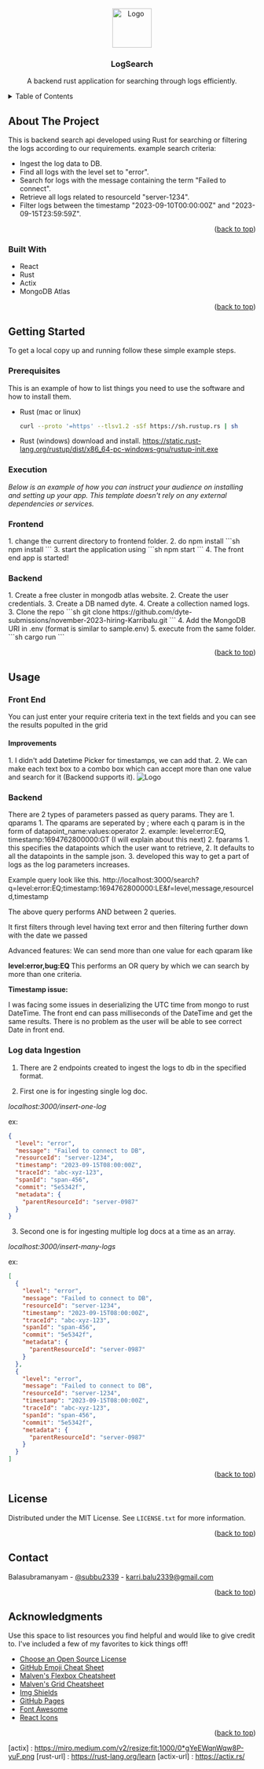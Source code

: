 <!-- Improved compatibility of back to top link: See: https://github.com/othneildrew/Best-README-Template/pull/73 -->
<a name="readme-top"></a>
<!--
*** Thanks for checking out the Best-README-Template. If you have a suggestion
*** that would make this better, please fork the repo and create a pull request
*** or simply open an issue with the tag "enhancement".
*** Don't forget to give the project a star!
*** Thanks again! Now go create something AMAZING! :D
-->



<!-- PROJECT SHIELDS -->
<!--
*** I'm using markdown "reference style" links for readability.
*** Reference links are enclosed in brackets [ ] instead of parentheses ( ).
*** See the bottom of this document for the declaration of the reference variables
*** for contributors-url, forks-url, etc. This is an optional, concise syntax you may use.
*** https://www.markdownguide.org/basic-syntax/#reference-style-links
-->


<!-- PROJECT LOGO -->
<br />
<div align="center">
  <a href="https://github.com/othneildrew/Best-README-Template">
    <img src="images/logo.png" alt="Logo" width="80" height="80">
  </a>

<h3 align="center">LogSearch</h3>

  <p align="center">
    A backend rust application for searching through logs efficiently.
    <br />
</p>
</div>



<!-- TABLE OF CONTENTS -->
<details>
  <summary>Table of Contents</summary>
  <ol>
    <li>
      <a href="#about-the-project">About The Project</a>
      <ul>
        <li><a href="#built-with">Built With</a></li>
      </ul>
    </li>
    <li>
      <a href="#getting-started">Getting Started</a>
      <ul>
        <li><a href="#prerequisites">Prerequisites</a></li>
        <li><a href="#installation">Installation</a></li>
      </ul>
    </li>
    <li><a href="#usage">Usage</a></li>
    <li><a href="#roadmap">Roadmap</a></li>
    <li><a href="#contributing">Contributing</a></li>
    <li><a href="#license">License</a></li>
    <li><a href="#contact">Contact</a></li>
    <li><a href="#acknowledgments">Acknowledgments</a></li>
  </ol>
</details>



<!-- ABOUT THE PROJECT -->
## About The Project

[//]: # ([![Product Name Screen Shot][product-screenshot]]&#40;https://example.com&#41;)
This is backend search api developed using Rust for searching or filtering the logs according to our requirements.
example search criteria:
- Ingest the log data to DB.
- Find all logs with the level set to "error".
- Search for logs with the message containing the term "Failed to connect".
- Retrieve all logs related to resourceId "server-1234".
- Filter logs between the timestamp "2023-09-10T00:00:00Z" and "2023-09-15T23:59:59Z".

<p align="right">(<a href="#readme-top">back to top</a>)</p>



### Built With
* React
* Rust
* Actix
* MongoDB Atlas

<p align="right">(<a href="#readme-top">back to top</a>)</p>



<!-- GETTING STARTED -->
## Getting Started

To get a local copy up and running follow these simple example steps.

### Prerequisites

This is an example of how to list things you need to use the software and how to install them.
* Rust (mac or linux)
  ```sh
  curl --proto '=https' --tlsv1.2 -sSf https://sh.rustup.rs | sh
  ```
* Rust (windows)
  download and install.
  https://static.rust-lang.org/rustup/dist/x86_64-pc-windows-gnu/rustup-init.exe
### Execution

_Below is an example of how you can instruct your audience on installing and setting up your app. This template doesn't rely on any external dependencies or services._
<h3>Frontend</h3>
1. change the current directory to frontend folder.
2. do npm install
```sh
npm install
  ```
3. start the application using
```sh
npm start
  ```
4. The front end app is started!
   <h3> Backend </h3>
1. Create a free cluster in mongodb atlas website.
2. Create the user credentials.
3. Create a DB named dyte.
4. Create a collection named logs.
3. Clone the repo
   ```sh
   git clone https://github.com/dyte-submissions/november-2023-hiring-Karribalu.git
   ```
4. Add the MongoDB URI in .env (format is similar to sample.env)
5. execute from the same folder.
```sh
  cargo run
  ```

<p align="right">(<a href="#readme-top">back to top</a>)</p>



<!-- USAGE EXAMPLES -->
## Usage
<h3>Front End </h3>
You can just enter your require criteria text in the text fields and you can see the results populted in the grid
<h4>Improvements </h4>
1. I didn't add Datetime Picker for timestamps, we can add that.
2. We can make each text box to a combo box which can accept more than one value and search for it (Backend supports it).

<img src="images/screenshot.png" alt="Logo" >

<h3>Backend </h3>
There are 2 types of parameters passed as query params.
They are
1. qparams
    1. The qparams are seperated by ; where each q param is in the form of
       datapoint_name:values:operator
    2. example: level:error:EQ, timestamp:1694762800000:GT (I will explain about this next)
2. fparams
    1. this specifies the datapoints which the user want to retrieve,
    2. It defaults to all the datapoints in the sample json.
    3. developed this way to get a part of logs as the log parameters increases.

Example query look like this.
http://localhost:3000/search?q=level:error:EQ;timestamp:1694762800000:LE&f=level,message,resourceId,timestamp

The above query performs AND between 2 queries.

It first filters through level having text error and then filtering further down with the date we passed

Advanced features:
We can send more than one value for each qparam like

<b>level:error,bug:EQ </b>
This performs an OR query by which we can search by more than one criteria.

<b> Timestamp issue: </b>

I was facing some issues in deserializing the UTC time from mongo to rust DateTime.
The front end can pass milliseconds of the DateTime and get the same results.
There is no problem as the user will be able to see correct Date in front end.

<h3> Log data Ingestion</h3>

1. There are 2 endpoints created to ingest the logs to db in the specified format.

2. First one is for ingesting single log doc.

<i>localhost:3000/insert-one-log</i>

ex:
```json
{
  "level": "error",
  "message": "Failed to connect to DB",
  "resourceId": "server-1234",
  "timestamp": "2023-09-15T08:00:00Z",
  "traceId": "abc-xyz-123",
  "spanId": "span-456",
  "commit": "5e5342f",
  "metadata": {
    "parentResourceId": "server-0987"
  }
}
  ```

3. Second one is for ingesting multiple log docs at a time as an array.

<i>localhost:3000/insert-many-logs</i>

ex:
```json
[
  {
    "level": "error",
    "message": "Failed to connect to DB",
    "resourceId": "server-1234",
    "timestamp": "2023-09-15T08:00:00Z",
    "traceId": "abc-xyz-123",
    "spanId": "span-456",
    "commit": "5e5342f",
    "metadata": {
      "parentResourceId": "server-0987"
    }
  },
  {
    "level": "error",
    "message": "Failed to connect to DB",
    "resourceId": "server-1234",
    "timestamp": "2023-09-15T08:00:00Z",
    "traceId": "abc-xyz-123",
    "spanId": "span-456",
    "commit": "5e5342f",
    "metadata": {
      "parentResourceId": "server-0987"
    }
  }
]
  ```
<p align="right">(<a href="#readme-top">back to top</a>)</p>



<!-- LICENSE -->
## License

Distributed under the MIT License. See `LICENSE.txt` for more information.

<p align="right">(<a href="#readme-top">back to top</a>)</p>



<!-- CONTACT -->
## Contact

Balasubramanyam - [@subbu2339](https://twitter.com/subbu2339) - karri.balu2339@gmail.com

<p align="right">(<a href="#readme-top">back to top</a>)</p>



<!-- ACKNOWLEDGMENTS -->
## Acknowledgments

Use this space to list resources you find helpful and would like to give credit to. I've included a few of my favorites to kick things off!

* [Choose an Open Source License](https://choosealicense.com)
* [GitHub Emoji Cheat Sheet](https://www.webpagefx.com/tools/emoji-cheat-sheet)
* [Malven's Flexbox Cheatsheet](https://flexbox.malven.co/)
* [Malven's Grid Cheatsheet](https://grid.malven.co/)
* [Img Shields](https://shields.io)
* [GitHub Pages](https://pages.github.com)
* [Font Awesome](https://fontawesome.com)
* [React Icons](https://react-icons.github.io/react-icons/search)

<p align="right">(<a href="#readme-top">back to top</a>)</p>



<!-- MARKDOWN LINKS & IMAGES -->
<!-- https://www.markdownguide.org/basic-syntax/#reference-style-links -->
[contributors-shield]: https://img.shields.io/github/contributors/othneildrew/Best-README-Template.svg?style=for-the-badge
[contributors-url]: https://github.com/othneildrew/Best-README-Template/graphs/contributors
[forks-shield]: https://img.shields.io/github/forks/othneildrew/Best-README-Template.svg?style=for-the-badge
[forks-url]: https://github.com/othneildrew/Best-README-Template/network/members
[stars-shield]: https://img.shields.io/github/stars/othneildrew/Best-README-Template.svg?style=for-the-badge
[stars-url]: https://github.com/othneildrew/Best-README-Template/stargazers
[issues-shield]: https://img.shields.io/github/issues/othneildrew/Best-README-Template.svg?style=for-the-badge
[issues-url]: https://github.com/othneildrew/Best-README-Template/issues
[license-shield]: https://img.shields.io/github/license/othneildrew/Best-README-Template.svg?style=for-the-badge
[license-url]: https://github.com/othneildrew/Best-README-Template/blob/master/LICENSE.txt
[linkedin-shield]: https://img.shields.io/badge/-LinkedIn-black.svg?style=for-the-badge&logo=linkedin&colorB=555
[linkedin-url]: https://linkedin.com/in/othneildrew
[product-screenshot]: images/screenshot.png
[Rust]: https://www.rust-lang.org/static/images/rust-social-wide.jpg
[actix] : https://miro.medium.com/v2/resize:fit:1000/0*gYeEWqnWqw8P-yuF.png
[rust-url] : https://rust-lang.org/learn
[actix-url] : https://actix.rs/
